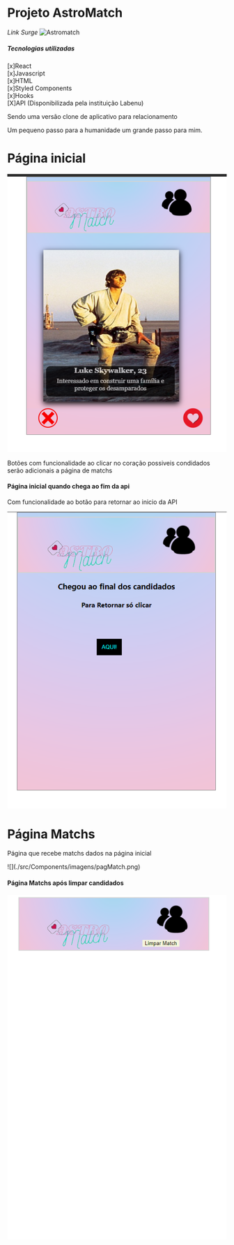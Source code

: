 <h1>Projeto AstroMatch</h1>

*Link Surge*
![Astromatch](http://erratic-vegetable.surge.sh/)

##### Tecnologias utilizadas

[x]React</br>
[x]Javascript</br>
[x]HTML</br>
[x]Styled Components</br>
[x]Hooks</br>
[X]API (Disponibilizada pela instituição Labenu)</br>

<p>Sendo uma versão clone de aplicativo para relacionamento</p>
<p>Um pequeno passo para a humanidade um grande passo para mim.</p>


# Página inicial
![](./src/Components/imagens/pagInicial.png)
<p>Botões com funcionalidade ao clicar no coração possiveis condidados serão adicionais a página de matchs</p>

#### Página inicial quando chega ao fim da api

<p> Com funcionalidade ao botão para retornar ao inicio da API</p>

![](./src/Components/imagens/pagFimApi.png)

# Página Matchs

<p>Página que recebe matchs dados na página inicial</p>
![](./src/Components/imagens/pagMatch.png)

#### Página Matchs após limpar candidados
![](./src/Components/imagens/pagClear.png)